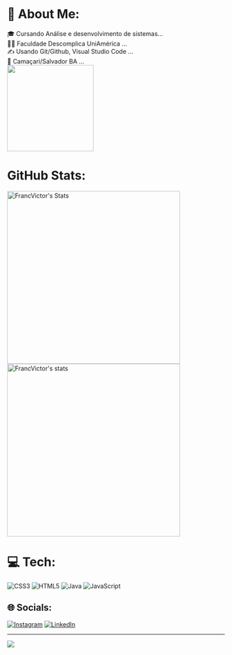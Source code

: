 # 👤 About Me:
<div>
🎓 Cursando Análise e desenvolvimento de sistemas...<br> 👨‍🎓 Faculdade Descomplica UniAmérica ...<br> ✍️ Usando Git/Github, Visual Studio Code ...<br> 🔶 Camaçari/Salvador BA ...
</div><div>
<img height="200px" width="200px "src="https://user-images.githubusercontent.com/119083249/215239061-909aa5cd-029f-4993-b693-6b3fcb1a12af.gif"/>
</div>
 

# GitHub Stats:
 <img width="400em" align="center" src="https://github-readme-stats.vercel.app/api?username=FrancVictor&show_icons=false&theme=jolly" title="FrancVictor's status" alt="FrancVictor's Stats"/> <img width="400em" align="center" src="https://github-readme-stats.vercel.app/api/top-langs/?username=FrancVictor&layout=compact&theme=jolly" title="FrancVictor most languages" alt="FrancVictor's stats"/> 


# 💻 Tech:
![CSS3](https://img.shields.io/badge/css3-%231572B6.svg?style=for-the-badge&logo=css3&logoColor=white) ![HTML5](https://img.shields.io/badge/html5-%23E34F26.svg?style=for-the-badge&logo=html5&logoColor=white) ![Java](https://img.shields.io/badge/java-%23ED8B00.svg?style=for-the-badge&logo=java&logoColor=white) ![JavaScript](https://img.shields.io/badge/javascript-%23323330.svg?style=for-the-badge&logo=javascript&logoColor=%23F7DF1E)

## 🌐 Socials:
[![Instagram](https://img.shields.io/badge/Instagram-%23E4405F.svg?logo=Instagram&logoColor=white)](https://instagram.com/https://www.instagram.com/victor_francabjj/) [![LinkedIn](https://img.shields.io/badge/LinkedIn-%230077B5.svg?logo=linkedin&logoColor=white)](https://linkedin.com/in/https://www.linkedin.com/in/jo%C3%A3o-victor-silveira-73ba21255/) 



---
[![](https://visitcount.itsvg.in/api?id=FrancVictor&icon=0&color=0)](https://visitcount.itsvg.in)

<!-- Proudly created with GPRM ( https://gprm.itsvg.in ) -->
